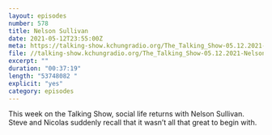 ```yaml
---
layout: episodes
number: 578
title: Nelson Sullivan
date: 2021-05-12T23:55:00Z
meta: https://talking-show.kchungradio.org/The_Talking_Show-05.12.2021-Nelson_Sullivan.mp3
file: //talking-show.kchungradio.org/The_Talking_Show-05.12.2021-Nelson_Sullivan.mp3
excerpt: ""
duration: "00:37:19"
length: "53748082 "
explicit: "yes"
category: episodes
---
```

This week on the Talking Show, social life returns with Nelson Sullivan. Steve and Nicolas suddenly recall that it wasn’t all that great to begin with.
